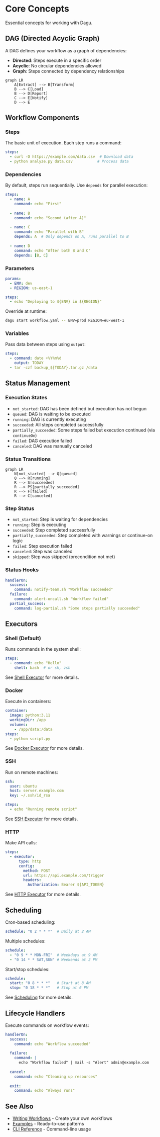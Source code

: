 # Core Concepts

Essential concepts for working with Dagu.

## DAG (Directed Acyclic Graph)

A DAG defines your workflow as a graph of dependencies:

- **Directed**: Steps execute in a specific order
- **Acyclic**: No circular dependencies allowed
- **Graph**: Steps connected by dependency relationships

```mermaid
graph LR
    A[Extract] --> B[Transform]
    B --> C[Load]
    B --> D[Report]
    C --> E[Notify]
    D --> E
```

## Workflow Components

### Steps

The basic unit of execution. Each step runs a command:

```yaml
steps:
  - curl -O https://example.com/data.csv  # Download data
  - python analyze.py data.csv           # Process data
```

### Dependencies

By default, steps run sequentially. Use `depends` for parallel execution:

```yaml
steps:
  - name: A
    command: echo "First"
    
  - name: B
    command: echo "Second (after A)"
    
  - name: C
    command: echo "Parallel with B"
    depends: A  # Only depends on A, runs parallel to B
    
  - name: D
    command: echo "After both B and C"
    depends: [B, C]
```

### Parameters

```yaml
params:
  - ENV: dev
  - REGION: us-east-1

steps:
  - echo "Deploying to ${ENV} in ${REGION}"
```

Override at runtime:
```bash
dagu start workflow.yaml -- ENV=prod REGION=eu-west-1
```

### Variables

Pass data between steps using `output`:

```yaml
steps:
  - command: date +%Y%m%d
    output: TODAY
  - tar -czf backup_${TODAY}.tar.gz /data
```

## Status Management

### Execution States

- `not_started`: DAG has been defined but execution has not begun
- `queued`: DAG is waiting to be executed
- `running`: DAG is currently executing
- `succeeded`: All steps completed successfully
- `partially_succeeded`: Some steps failed but execution continued (via `continueOn`)
- `failed`: DAG execution failed
- `canceled`: DAG was manually canceled

### Status Transitions

```mermaid
graph LR
    N[not_started] --> Q[queued]
    Q --> R[running]
    R --> S[succeeded]
    R --> PS[partially_succeeded]
    R --> F[failed]
    R --> C[canceled]
```

### Step Status

- `not_started`: Step is waiting for dependencies
- `running`: Step is executing
- `succeeded`: Step completed successfully
- `partially_succeeded`: Step completed with warnings or continue-on logic
- `failed`: Step execution failed
- `canceled`: Step was canceled
- `skipped`: Step was skipped (precondition not met)

### Status Hooks

```yaml
handlerOn:
  success:
    command: notify-team.sh "Workflow succeeded"
  failure:
    command: alert-oncall.sh "Workflow failed"
  partial_success:
    command: log-partial.sh "Some steps partially succeeded"
```

## Executors

### Shell (Default)

Runs commands in the system shell:

```yaml
steps:
  - command: echo "Hello"
    shell: bash  # or sh, zsh
```

See [Shell Executor](/features/executors/shell) for more details.

### Docker

Execute in containers:

```yaml
container:
  image: python:3.11
  workingDir: /app
  volumes:
    - /app/data:/data
steps:
  - python script.py
```

See [Docker Executor](/features/executors/docker) for more details.

### SSH

Run on remote machines:

```yaml
ssh:
  user: ubuntu
  host: server.example.com
  key: ~/.ssh/id_rsa

steps:
  - echo "Running remote script"
```

See [SSH Executor](/features/executors/ssh) for more details.

### HTTP

Make API calls:

```yaml
steps:
  - executor:
      type: http
      config:
        method: POST
        url: https://api.example.com/trigger
        headers:
          Authorization: Bearer ${API_TOKEN}
```

See [HTTP Executor](/features/executors/http) for more details.

## Scheduling

Cron-based scheduling:

```yaml
schedule: "0 2 * * *"  # Daily at 2 AM
```

Multiple schedules:

```yaml
schedule:
  - "0 9 * * MON-FRI"  # Weekdays at 9 AM
  - "0 14 * * SAT,SUN" # Weekends at 2 PM
```

Start/stop schedules:

```yaml
schedule:
  start: "0 8 * * *"   # Start at 8 AM
  stop: "0 18 * * *"   # Stop at 6 PM
```

See [Scheduling](/features/scheduling) for more details.

## Lifecycle Handlers

Execute commands on workflow events:

```yaml
handlerOn:
  success:
    command: echo "Workflow succeeded"
    
  failure:
    command: |
      echo "Workflow failed" | mail -s "Alert" admin@example.com
      
  cancel:
    command: echo "Cleaning up resources"
    
  exit:
    command: echo "Always runs"
```

## See Also

- [Writing Workflows](/writing-workflows/) - Create your own workflows
- [Examples](/writing-workflows/examples) - Ready-to-use patterns
- [CLI Reference](/reference/cli) - Command-line usage
